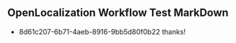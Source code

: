 ## OpenLocalization Workflow Test MarkDown
* 8d61c207-6b71-4aeb-8916-9bb5d80f0b22 thanks!

<!--HONumber=Jul16_HO5-->


